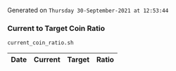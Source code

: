 Generated on `Thursday 30-September-2021 at 12:53:44`

### Current to Target Coin Ratio
`current_coin_ratio.sh`

Date|Current|Target|Ratio
---|---|---|---
